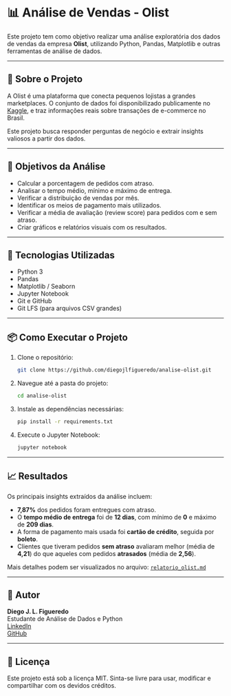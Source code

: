 
# 📊 Análise de Vendas - Olist

Este projeto tem como objetivo realizar uma análise exploratória dos dados de vendas da empresa **Olist**, utilizando Python, Pandas, Matplotlib e outras ferramentas de análise de dados.

---

## 📁 Sobre o Projeto

A Olist é uma plataforma que conecta pequenos lojistas a grandes marketplaces. O conjunto de dados foi disponibilizado publicamente no [Kaggle](https://www.kaggle.com/datasets/olistbr/brazilian-ecommerce), e traz informações reais sobre transações de e-commerce no Brasil.

Este projeto busca responder perguntas de negócio e extrair insights valiosos a partir dos dados.

---

## 🎯 Objetivos da Análise

- Calcular a porcentagem de pedidos com atraso.
- Analisar o tempo médio, mínimo e máximo de entrega.
- Verificar a distribuição de vendas por mês.
- Identificar os meios de pagamento mais utilizados.
- Verificar a média de avaliação (review score) para pedidos com e sem atraso.
- Criar gráficos e relatórios visuais com os resultados.

---

## 🧰 Tecnologias Utilizadas

- Python 3
- Pandas
- Matplotlib / Seaborn
- Jupyter Notebook
- Git e GitHub
- Git LFS (para arquivos CSV grandes)

---

## 📦 Como Executar o Projeto

1. Clone o repositório:
   ```bash
   git clone https://github.com/diegojlfigueredo/analise-olist.git
   ```

2. Navegue até a pasta do projeto:
   ```bash
   cd analise-olist
   ```

3. Instale as dependências necessárias:
   ```bash
   pip install -r requirements.txt
   ```

4. Execute o Jupyter Notebook:
   ```bash
   jupyter notebook
   ```

---

## 📈 Resultados

Os principais insights extraídos da análise incluem:

- **7,87%** dos pedidos foram entregues com atraso.
- O **tempo médio de entrega** foi de **12 dias**, com mínimo de **0** e máximo de **209 dias**.
- A forma de pagamento mais usada foi **cartão de crédito**, seguida por **boleto**.
- Clientes que tiveram pedidos **sem atraso** avaliaram melhor (média de **4,21**) do que aqueles com pedidos **atrasados** (média de **2,56**).

Mais detalhes podem ser visualizados no arquivo: [`relatorio_olist.md`](relatorio_olist.md)

---

## 👤 Autor

**Diego J. L. Figueredo**  
Estudante de Análise de Dados e Python  
[LinkedIn](https://www.linkedin.com/in/diegojlfigueredo/)  
[GitHub](https://github.com/diegojlfigueredo)

---

## 📜 Licença

Este projeto está sob a licença MIT. Sinta-se livre para usar, modificar e compartilhar com os devidos créditos.
